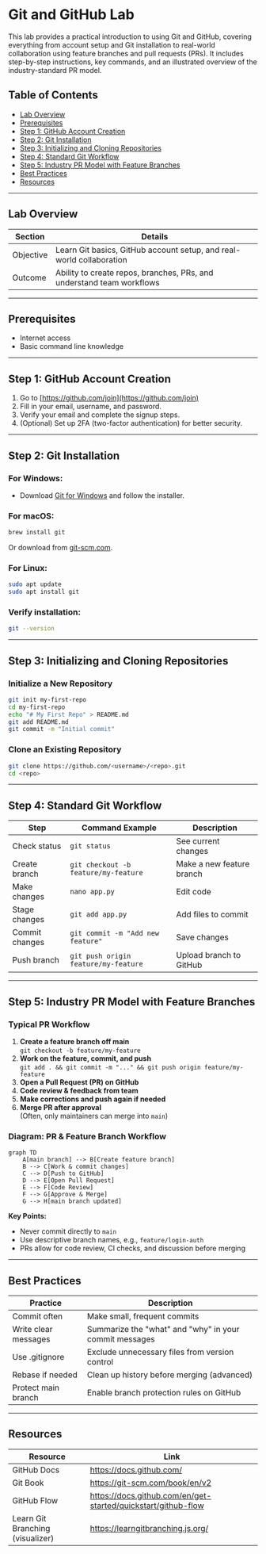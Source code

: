 # Git and GitHub Lab
This lab provides a practical introduction to using Git and GitHub, covering everything from account setup and Git installation to real-world collaboration using feature branches and pull requests (PRs). It includes step-by-step instructions, key commands, and an illustrated overview of the industry-standard PR model.

## Table of Contents

- [Lab Overview](#lab-overview)
- [Prerequisites](#prerequisites)
- [Step 1: GitHub Account Creation](#step-1-github-account-creation)
- [Step 2: Git Installation](#step-2-git-installation)
- [Step 3: Initializing and Cloning Repositories](#step-3-initializing-and-cloning-repositories)
- [Step 4: Standard Git Workflow](#step-4-standard-git-workflow)
- [Step 5: Industry PR Model with Feature Branches](#step-5-industry-pr-model-with-feature-branches)
- [Best Practices](#best-practices)
- [Resources](#resources)

---

## Lab Overview

| Section   | Details                                                                 |
|-----------|------------------------------------------------------------------------|
| Objective | Learn Git basics, GitHub account setup, and real-world collaboration    |
| Outcome   | Ability to create repos, branches, PRs, and understand team workflows   |

---

## Prerequisites

- Internet access
- Basic command line knowledge

---

## Step 1: GitHub Account Creation

1. Go to [https://github.com/join](https://github.com/join)
2. Fill in your email, username, and password.
3. Verify your email and complete the signup steps.
4. (Optional) Set up 2FA (two-factor authentication) for better security.

---

## Step 2: Git Installation

### For Windows:
- Download [Git for Windows](https://git-scm.com/download/win) and follow the installer.

### For macOS:
```bash
brew install git
```
Or download from [git-scm.com](https://git-scm.com/download/mac).

### For Linux:
```bash
sudo apt update
sudo apt install git
```

### Verify installation:
```bash
git --version
```

---

## Step 3: Initializing and Cloning Repositories

### Initialize a New Repository
```bash
git init my-first-repo
cd my-first-repo
echo "# My First Repo" > README.md
git add README.md
git commit -m "Initial commit"
```

### Clone an Existing Repository
```bash
git clone https://github.com/<username>/<repo>.git
cd <repo>
```

---

## Step 4: Standard Git Workflow

| Step             | Command Example                               | Description                       |
|------------------|-----------------------------------------------|-----------------------------------|
| Check status     | `git status`                                  | See current changes               |
| Create branch    | `git checkout -b feature/my-feature`          | Make a new feature branch         |
| Make changes     | `nano app.py`                                 | Edit code                         |
| Stage changes    | `git add app.py`                              | Add files to commit               |
| Commit changes   | `git commit -m "Add new feature"`             | Save changes                      |
| Push branch      | `git push origin feature/my-feature`           | Upload branch to GitHub           |

---

## Step 5: Industry PR Model with Feature Branches

### Typical PR Workflow

1. **Create a feature branch off main**  
   `git checkout -b feature/my-feature`
2. **Work on the feature, commit, and push**  
   `git add . && git commit -m "..." && git push origin feature/my-feature`
3. **Open a Pull Request (PR) on GitHub**
4. **Code review & feedback from team**
5. **Make corrections and push again if needed**
6. **Merge PR after approval**  
   (Often, only maintainers can merge into `main`)

### Diagram: PR & Feature Branch Workflow

```mermaid
graph TD
    A[main branch] --> B[Create feature branch]
    B --> C[Work & commit changes]
    C --> D[Push to GitHub]
    D --> E[Open Pull Request]
    E --> F[Code Review]
    F --> G[Approve & Merge]
    G --> H[main branch updated]
```

**Key Points:**
- Never commit directly to `main`
- Use descriptive branch names, e.g., `feature/login-auth`
- PRs allow for code review, CI checks, and discussion before merging

---

## Best Practices

| Practice            | Description                                                   |
|---------------------|--------------------------------------------------------------|
| Commit often        | Make small, frequent commits                                 |
| Write clear messages| Summarize the "what" and "why" in your commit messages       |
| Use .gitignore      | Exclude unnecessary files from version control               |
| Rebase if needed    | Clean up history before merging (advanced)                   |
| Protect main branch | Enable branch protection rules on GitHub                     |

---

## Resources

| Resource                        | Link                                           |
|----------------------------------|------------------------------------------------|
| GitHub Docs                     | https://docs.github.com/                       |
| Git Book                        | https://git-scm.com/book/en/v2                 |
| GitHub Flow                     | https://docs.github.com/en/get-started/quickstart/github-flow |
| Learn Git Branching (visualizer)| https://learngitbranching.js.org/              |
